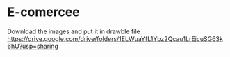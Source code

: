 # E-comercee
 Download the images and put it in drawble file
 https://drive.google.com/drive/folders/1ELWuaYfL1Ybz2Qcau1LrEjcuSG63k6hU?usp=sharing
